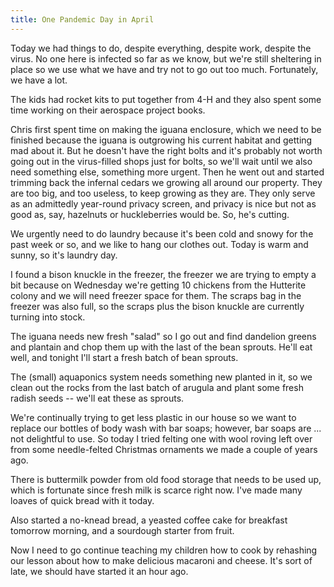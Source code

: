 ```yaml
---
title: One Pandemic Day in April
---
```


Today we had things to do, despite everything, despite work, despite the virus. No one here is infected so far as we know, but we're still sheltering in place so we use what we have and try not to go out too much. Fortunately, we have a lot.

The kids had rocket kits to put together from 4-H and they also spent some time working on their aerospace project books.

Chris first spent time on making the iguana enclosure, which we need to be finished because the iguana is outgrowing his current habitat and getting mad about it. But he doesn't have the right bolts and it's probably not worth going out in the virus-filled shops just for bolts, so we'll wait until we also need something else, something more urgent. Then he went out and started trimming back the infernal cedars we growing all around our property. They are too big, and too useless, to keep growing as they are. They only serve as an admittedly year-round privacy screen, and privacy is nice but not as good as, say, hazelnuts or huckleberries would be. So, he's cutting.

We urgently need to do laundry because it's been cold and snowy for the past week or so, and we like to hang our clothes out. Today is warm and sunny, so it's laundry day.

I found a bison knuckle in the freezer, the freezer we are trying to empty a bit because on Wednesday we're getting 10 chickens from the Hutterite colony and we will need freezer space for them. The scraps bag in the freezer was also full, so the scraps plus the bison knuckle are currently turning into stock.

The iguana needs new fresh "salad" so I go out and find dandelion greens and plantain and chop them up with the last of the bean sprouts. He'll eat well, and tonight I'll start a fresh batch of bean sprouts.

The (small) aquaponics system needs something new planted in it, so we clean out the rocks from the last batch of arugula and plant some fresh radish seeds -- we'll eat these as sprouts.

We're continually trying to get less plastic in our house so we want to replace our bottles of body wash with bar soaps; however, bar soaps are ... not delightful to use. So today I tried felting one with wool roving left over from some needle-felted Christmas ornaments we made a couple of years ago.

There is buttermilk powder from old food storage that needs to be used up, which is fortunate since fresh milk is scarce right now. I've made many loaves of quick bread with it today.

Also started a no-knead bread, a yeasted coffee cake for breakfast tomorrow morning, and a sourdough starter from fruit. <!-- this is the only one not done yet -->

Now I need to go continue teaching my children how to cook by rehashing our lesson about how to make delicious macaroni and cheese. It's sort of late, we should have started it an hour ago. 
